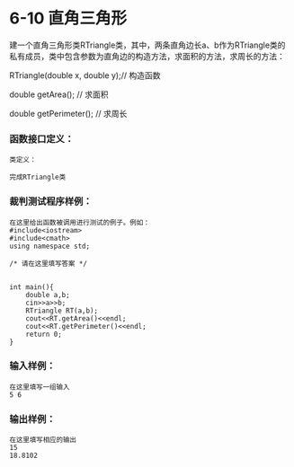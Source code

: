 # 6-10 直角三角形
建一个直角三角形类RTriangle类，其中，两条直角边长a、b作为RTriangle类的私有成员，类中包含参数为直角边的构造方法，求面积的方法，求周长的方法：

RTriangle(double x, double y);// 构造函数

double getArea(); // 求面积

double getPerimeter(); // 求周长

### 函数接口定义：

    
    
    类定义：
    
    完成RTriangle类
    

### 裁判测试程序样例：

    
    
    在这里给出函数被调用进行测试的例子。例如：
    #include<iostream>
    #include<cmath>
    using namespace std;
    
    /* 请在这里填写答案 */
    
    	
    int main(){
        double a,b;
        cin>>a>>b; 
        RTriangle RT(a,b);
        cout<<RT.getArea()<<endl;
        cout<<RT.getPerimeter()<<endl;
        return 0;
    }
    

### 输入样例：

    
    
    在这里填写一组输入
    5 6
    

### 输出样例：

    
    
    在这里填写相应的输出
    15
    18.8102
    

